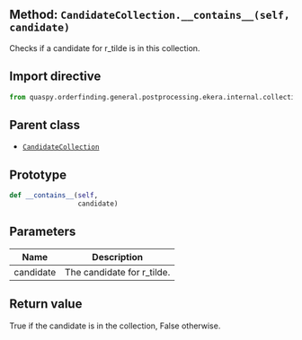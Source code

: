 ## Method: <code>CandidateCollection.\_\_contains\_\_(self, candidate)</code>
Checks if a candidate for r_tilde is in this collection.

## Import directive
```python
from quaspy.orderfinding.general.postprocessing.ekera.internal.collection import CandidateCollection
```

## Parent class
- [<code>CandidateCollection</code>](../CandidateCollection.md)

## Prototype
```python
def __contains__(self,
                 candidate)
```

## Parameters
| <b>Name</b> | <b>Description</b> |
| ----------- | ------------------ |
| candidate | The candidate for r_tilde. |

## Return value
True if the candidate is in the collection, False otherwise.

